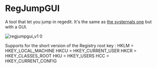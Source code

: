 # RegJumpGUI
A tool that let you jump in regedit. It's the same as [the systernals one](https://technet.microsoft.com/en-us/sysinternals/regjump.aspx) but with a GUI.

![regjumpgui_v1 0](https://cloud.githubusercontent.com/assets/169070/24731909/44adf12e-1a3b-11e7-9bd0-0f67b614d900.png)


Supports for the short version of the Registry root key :
      HKLM = HKEY_LOCAL_MACHINE
      HKCU = HKEY_CURRENT_USER
      HKCR = HKEY_CLASSES_ROOT
      HKU   = HKEY_USERS
      HCC   = HKEY_CURRENT_CONFIG
